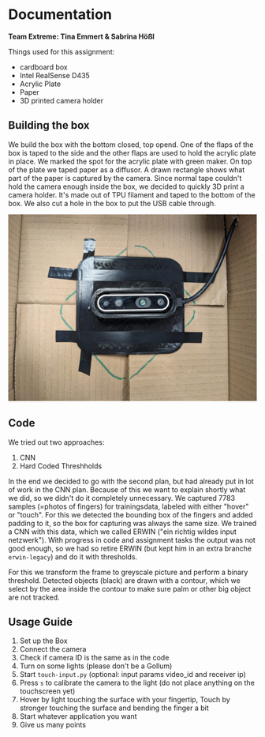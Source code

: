 # Documentation

**Team Extreme: Tina Emmert & Sabrina Hößl**

Things used for this assignment:

- cardboard box
- Intel RealSense D435
- Acrylic Plate
- Paper
- 3D printed camera holder

## Building the box 

We build the box with the bottom closed, top opend. One of the flaps of the box is taped to the side and the other flaps are used to hold the acrylic plate in place. We marked the spot for the acrylic plate with green maker. On top of the plate we taped paper as a diffusor. A drawn rectangle shows what part of the paper is captured by the camera. Since normal tape couldn't hold the camera enough inside the box, we decided to quickly 3D print a camera holder. It's made out of TPU filament and taped to the bottom of the box. We also cut a hole in the box to put the USB cable through.

![3d printed camera cage](/assets/camera_holder.jpeg)

## Code

We tried out two approaches:

1. CNN
2. Hard Coded Threshholds

In the end we decided to go with the second plan, but had already put in lot of work in the CNN plan. Because of this we want to explain shortly what we did, so we didn't do it completely unnecessary.
We captured 7783 samples (=photos of fingers) for trainingsdata, labeled with either "hover" or "touch". For this we detected the bounding box of the fingers and added padding to it, so the box for capturing was always the same size. We trained a CNN with this data, which we called ERWIN ("ein richtig wildes input netzwerk"). With progress in code and assignment tasks the output was not good enough, so we had so retire ERWIN (but kept him in an extra branche `erwin-legacy`) and do it with thresholds.

For this we transform the frame to greyscale picture and perform a binary threshold. Detected objects (black) are drawn with a contour, which we select by the area inside the contour to make sure palm or other big object are not tracked.


## Usage Guide

1. Set up the Box
2. Connect the camera
3. Check if camera ID is the same as in the code
4. Turn on some lights (please don't be a Gollum)
5. Start `touch-input.py` (optional: input params video_id and receiver ip)
6. Press `s` to calibrate the camera to the light (do not place anything on the touchscreen yet)
7. Hover by light touching the surface with your fingertip, Touch by stronger touching the surface and bending the finger a bit
8. Start whatever application you want
9. Give us many points
